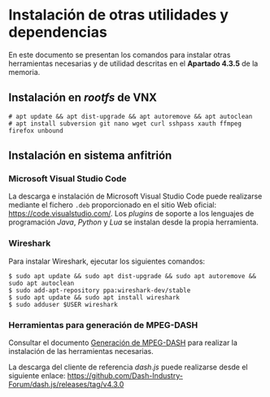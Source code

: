 # Instalación de otras utilidades y dependencias

En este documento se presentan los comandos para instalar otras herramientas necesarias y de utilidad descritas en el **Apartado 4.3.5** de la memoria.

## Instalación en _rootfs_ de VNX

```
# apt update && apt dist-upgrade && apt autoremove && apt autoclean
# apt install subversion git nano wget curl sshpass xauth ffmpeg firefox unbound
```

## Instalación en sistema anfitrión

### Microsoft Visual Studio Code

La descarga e instalación de Microsoft Visual Studio Code puede realizarse mediante el fichero `.deb` proporcionado en el sitio Web oficial: https://code.visualstudio.com/.
Los _plugins_ de soporte a los lenguajes de programación _Java_, _Python_ y _Lua_ se instalan desde la propia herramienta.

### Wireshark

Para instalar Wireshark, ejecutar los siguientes comandos:

```
$ sudo apt update && sudo apt dist-upgrade && sudo apt autoremove && sudo apt autoclean
$ sudo add-apt-repository ppa:wireshark-dev/stable
$ sudo apt update && sudo apt install wireshark
$ sudo adduser $USER wireshark
```

### Herramientas para generación de MPEG-DASH

Consultar el documento [Generación de MPEG-DASH](https://github.com/martinezgarciadavid/tfm-muit-etsit-upm/blob/main/Documentaci%C3%B3n%20y%20gu%C3%ADas/Otras/Generaci%C3%B3n%20de%20MPEG-DASH.md)
para realizar la instalación de las herramientas necesarias.

La descarga del cliente de referencia _dash.js_ puede realizarse desde el siguiente enlace: https://github.com/Dash-Industry-Forum/dash.js/releases/tag/v4.3.0
